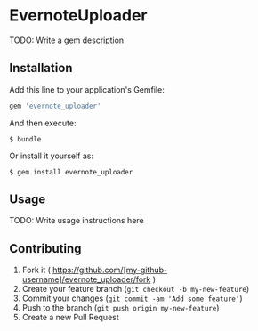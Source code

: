# EvernoteUploader

TODO: Write a gem description

## Installation

Add this line to your application's Gemfile:

```ruby
gem 'evernote_uploader'
```

And then execute:

    $ bundle

Or install it yourself as:

    $ gem install evernote_uploader

## Usage

TODO: Write usage instructions here

## Contributing

1. Fork it ( https://github.com/[my-github-username]/evernote_uploader/fork )
2. Create your feature branch (`git checkout -b my-new-feature`)
3. Commit your changes (`git commit -am 'Add some feature'`)
4. Push to the branch (`git push origin my-new-feature`)
5. Create a new Pull Request
